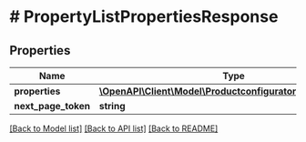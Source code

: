 # # PropertyListPropertiesResponse


## Properties 


Name | Type | Description | Notes
------------ | ------------- | ------------- | -------------
**properties**| [**\OpenAPI\Client\Model\ProductconfiguratorpropertyEntity[]**](ProductconfiguratorpropertyEntity.md) |   | [optional]
**next_page_token**| **string** |   | [optional]


[[Back to Model list]](../../README.md#models) [[Back to API list]](../../README.md#endpoints) [[Back to README]](../../README.md)

